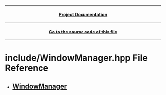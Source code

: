 
---
 <h4 align="center"> <a href="./../../Documentation.md"> Project Documentation </a></h4> 

---
 <h4 align="center"> <a href="../../.././include/WindowManager.hpp"> Go to the source code of this file </a></h4> 

---
# include/WindowManager.hpp File Reference
* ## [WindowManager](./Class_WindowManager.md)
